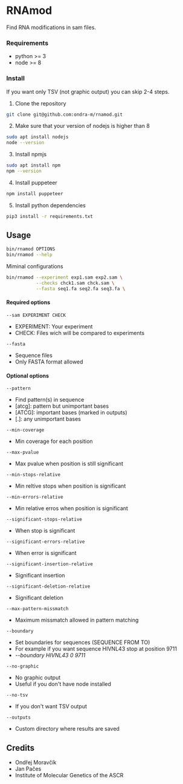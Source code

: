 # RNAmod

Find RNA modifications in sam files.

### Requirements

- python >= 3
- node >= 8

### Install

If you want only TSV (not graphic output) you can skip 2-4 steps.

1. Clone the repository

```bash
git clone git@github.com:ondra-m/rnamod.git
```

2. Make sure that your version of nodejs is higher than 8

```bash
sudo apt install nodejs
node --version
```

3. Install npmjs

```bash
sudo apt install npm
npm --version
```

4. Install puppeteer

```bash
npm install puppeteer
```

5. Install python dependencies

```bash
pip3 install -r requirements.txt
```

## Usage

```bash
bin/rnamod OPTIONS
bin/rnamod --help
```

Miminal configurations

```bash
bin/rnamod --experiment exp1.sam exp2.sam \
           --checks chck1.sam chck.sam \
           --fasta seq1.fa seq2.fa seq3.fa \
```

#### Required options

`--sam EXPERIMENT CHECK`
- EXPERIMENT: Your experiment
- CHECK: Files wich will be compared to experiments

`--fasta`
- Sequence files
- Only FASTA format allowed

#### Optional options

`--pattern`
- Find pattern(s) in sequence
- [atcg]: pattern but unimportant bases
- [ATCG]: important bases (marked in outputs)
- [.]: any unimportant bases

`--min-coverage`
- Min coverage for each position

`--max-pvalue`
- Max pvalue when position is still significant

`--min-stops-relative`
- Min reltive stops when position is significant

`--min-errors-relative`
- Min relative erros when position is significant

`--significant-stops-relative`
- When stop is significant

`--significant-errors-relative`
- When error is significant

`--significant-insertion-relative`
- Significant insertion

`--significant-deletion-relative`
- Significant deletion

`--max-pattern-missmatch`
- Maximum missmatch allowed in pattern matching

`--boundary`
- Set boundaries for sequences (SEQUENCE FROM TO)
- For example if you want sequence HIVNL43 stop at position 9711
- _--boundary HIVNL43 0 9711_

`--no-graphic`
- No graphic output
- Useful if you don't have node installed

`--no-tsv`
- If you don't want TSV output

`--outputs`
- Custom directory where results are saved

## Credits

- Ondřej Moravčík
- Jan Pačes
- Institute of Molecular Genetics of the ASCR
